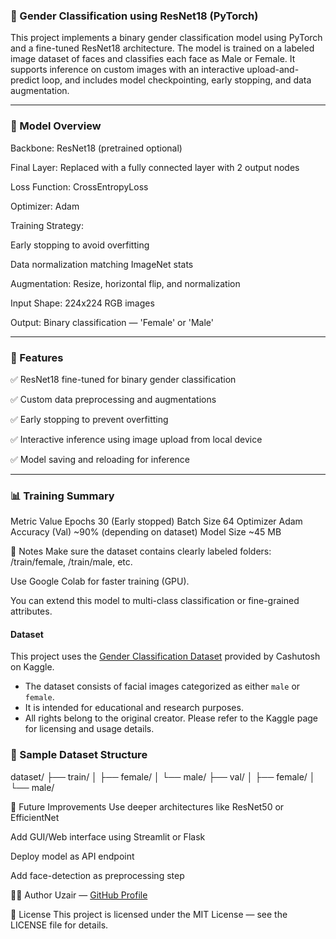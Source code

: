 ### 📘 Gender Classification using ResNet18 (PyTorch)

This project implements a binary gender classification model using PyTorch and a fine-tuned ResNet18 architecture. The model is trained on a labeled image dataset of faces and classifies each face as Male or Female. It supports inference on custom images with an interactive upload-and-predict loop, and includes model checkpointing, early stopping, and data augmentation.
____________________________________________________________
### 🧠 Model Overview

Backbone: ResNet18 (pretrained optional)

Final Layer: Replaced with a fully connected layer with 2 output nodes

Loss Function: CrossEntropyLoss

Optimizer: Adam

Training Strategy:

Early stopping to avoid overfitting

Data normalization matching ImageNet stats

Augmentation: Resize, horizontal flip, and normalization

Input Shape: 224x224 RGB images

Output: Binary classification — 'Female' or 'Male'
____________________________________________________________
### 🧪 Features

✅ ResNet18 fine-tuned for binary gender classification

✅ Custom data preprocessing and augmentations

✅ Early stopping to prevent overfitting

✅ Interactive inference using image upload from local device

✅ Model saving and reloading for inference
____________________________________________________________

### 📊 Training Summary
Metric	Value
Epochs	30 (Early stopped)
Batch Size	64
Optimizer	Adam
Accuracy (Val)	~90% (depending on dataset)
Model Size	~45 MB

📌 Notes
Make sure the dataset contains clearly labeled folders: /train/female, /train/male, etc.

Use Google Colab for faster training (GPU).

You can extend this model to multi-class classification or fine-grained attributes.

#### Dataset

This project uses the [Gender Classification Dataset](https://www.kaggle.com/datasets/cashutosh/gender-classification-dataset) provided by Cashutosh on Kaggle.

- The dataset consists of facial images categorized as either `male` or `female`.
- It is intended for educational and research purposes.
- All rights belong to the original creator. Please refer to the Kaggle page for licensing and usage details.


### 📁 Sample Dataset Structure
dataset/
├── train/
│   ├── female/
│   └── male/
├── val/
│   ├── female/
│   └── male/


🧠 Future Improvements
Use deeper architectures like ResNet50 or EfficientNet

Add GUI/Web interface using Streamlit or Flask

Deploy model as API endpoint

Add face-detection as preprocessing step

👨‍💻 Author
Uzair — [GitHub Profile](https://github.com/UxairXaiser)

📄 License
This project is licensed under the MIT License — see the LICENSE file for details.
